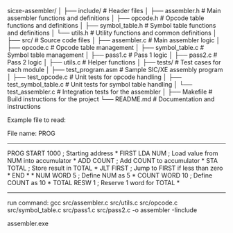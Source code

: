 sicxe-assembler/
│
├── include/                     # Header files
│   ├── assembler.h              # Main assembler functions and definitions
│   ├── opcode.h                 # Opcode table functions and definitions
│   ├── symbol_table.h           # Symbol table functions and definitions
│   └── utils.h                  # Utility functions and common definitions
│
├── src/                         # Source code files
│   ├── assembler.c              # Main assembler logic
│   ├── opcode.c                 # Opcode table management
│   ├── symbol_table.c           # Symbol table management
│   ├── pass1.c                  # Pass 1 logic
│   ├── pass2.c                  # Pass 2 logic
│   ├── utils.c                  # Helper functions
│
├── tests/                       # Test cases for each module
│   ├── test_program.asm         # Sample SIC/XE assembly program
│   ├── test_opcode.c            # Unit tests for opcode handling
│   ├── test_symbol_table.c      # Unit tests for symbol table handling
│   └── test_assembler.c         # Integration tests for the assembler
│
├── Makefile                     # Build instructions for the project
└── README.md                    # Documentation and instructions


Example file to read:

File name: PROG
*******************************************************************
PROG    START   1000      ; Starting address                      *
FIRST   LDA     NUM       ; Load value from NUM into accumulator  *
        ADD     COUNT     ; Add COUNT to accumulator              *
        STA     TOTAL     ; Store result in TOTAL                 *
        JLT     FIRST     ; Jump to FIRST if less than zero       *
        END                                                       *
                                                                  *
NUM     WORD    5         ; Define NUM as 5                       *
COUNT   WORD    10        ; Define COUNT as 10                    *
TOTAL   RESW    1         ; Reserve 1 word for TOTAL              *
*******************************************************************


run command:
gcc src/assembler.c src/utils.c src/opcode.c src/symbol_table.c src/pass1.c src/pass2.c -o assembler -Iinclude

assembler.exe

